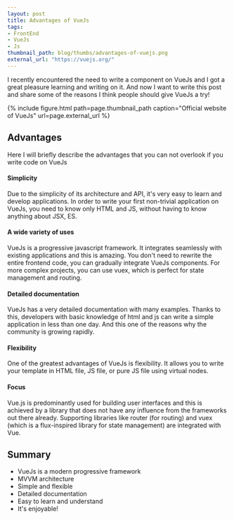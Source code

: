 ```yaml
---
layout: post
title: Advantages of VueJs
tags:
- FrontEnd
- VueJs
- Js
thumbnail_path: blog/thumbs/advantages-of-vuejs.png
external_url: "https://vuejs.org/"
---
```


I recently encountered the need to write a component on VueJs and I got a great pleasure learning and writing on it. 
And now I want to write this post and share some of the reasons I think people should give VueJs a try!

{% include figure.html path=page.thumbnail_path caption="Official website of VueJs" url=page.external_url %}

## Advantages

Here I will briefly describe the advantages that you can not overlook if you write code on VueJs

#### Simplicity

Due to the simplicity of its architecture and API, it's very easy to learn and develop applications. 
In order to write your first non-trivial application on VueJs, you need to know only HTML and JS, without having to know anything 
about JSX, ES.

#### A wide variety of uses

VueJs is a progressive javascript framework. It integrates seamlessly with existing applications and this is amazing. You don't need to rewrite the entire 
frontend code, you can gradually integrate VueJs components. For more complex projects, you can use vuex, 
which is perfect for state management and routing.

#### Detailed documentation
VueJs has a very detailed documentation with many examples. 
Thanks to this, developers with basic knowledge of html and js can write a simple application in less than one day. 
And this one of the reasons why the community is growing rapidly.

#### Flexibility

One of the greatest advantages of VueJs is flexibility.
It allows you to write your template in HTML file, JS file, or pure JS file using virtual nodes.

#### Focus

Vue.js is predominantly used for building user interfaces and this is achieved by a library that does not 
have any influence from the frameworks out there already. Supporting libraries like router (for routing) and vuex
(which is a flux-inspired library for state management) are integrated with Vue.

## Summary

* VueJs is a modern progressive framework
* MVVM architecture
* Simple and flexible
* Detailed documentation
* Easy to learn and understand
* It's enjoyable!







